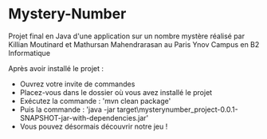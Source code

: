 # Mystery-Number
Projet final en Java d'une application sur un nombre mystère réalisé par Killian Moutinard et Mathursan Mahendrarasan au Paris Ynov Campus en B2 Informatique

Après avoir installé le projet :

- Ouvrez votre invite de commandes
- Placez-vous dans le dossier où vous avez installé le projet
- Exécutez la commande : 'mvn clean package'
- Puis la commande : 'java -jar target\mysterynumber_project-0.0.1-SNAPSHOT-jar-with-dependencies.jar'
- Vous pouvez désormais découvrir notre jeu !
